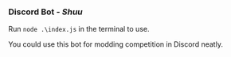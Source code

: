 ### Discord Bot - _Shuu_

Run `node .\index.js` in the terminal to use.

You could use this bot for modding competition in Discord neatly.